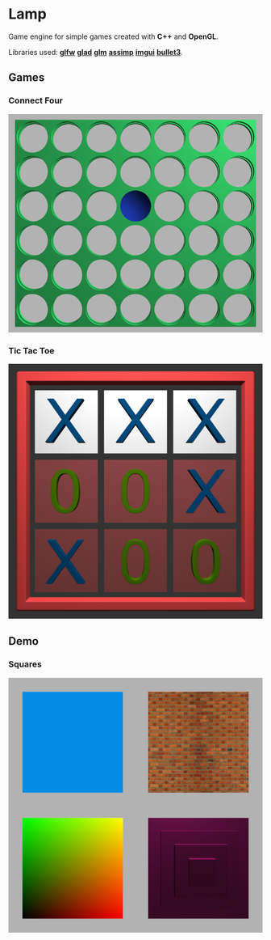 # Lamp

Game engine for simple games created with **C++** and **OpenGL**.

Libraries used: **[glfw](https://github.com/glfw/glfw)**
                **[glad](https://github.com/Dav1dde/glad)**
                **[glm](https://github.com/g-truc/glm)**
                **[assimp](https://github.com/assimp/assimp)**
                **[imgui](https://github.com/ocornut/imgui)**
                **[bullet3](https://github.com/bulletphysics/bullet3)**.

## Games

### Connect Four
![ScreenShot](images/connect-four.png)

### Tic Tac Toe
![ScreenShot](images/tic-tac-toe.png)

## Demo

### Squares
![ScreenShot](images/squares.png)
